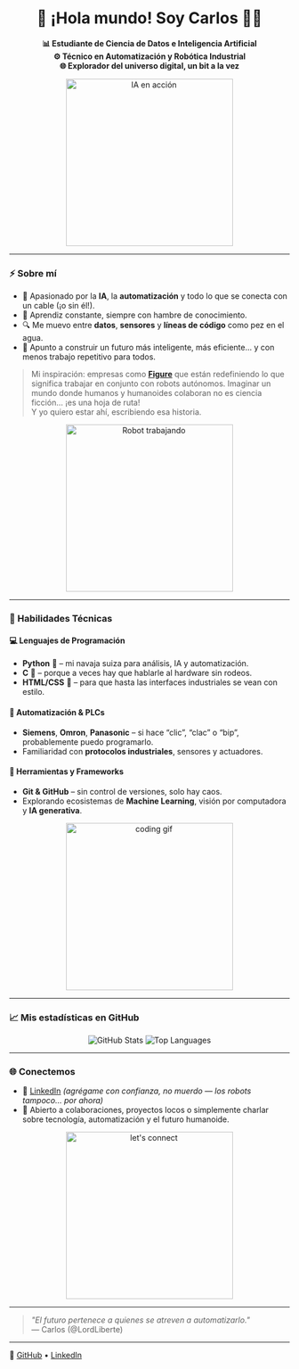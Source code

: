 <h1 align="center">👋 ¡Hola mundo! Soy Carlos 👨‍💻</h1>

<p align="center">
  <b>📊 Estudiante de Ciencia de Datos e Inteligencia Artificial</b><br>
  <b>⚙️ Técnico en Automatización y Robótica Industrial</b><br>
  <b>🌐 Explorador del universo digital, un bit a la vez</b>
</p>

<p align="center">
  <img src="https://media.giphy.com/media/qgQUggAC3Pfv687qPC/giphy.gif" width="300" alt="IA en acción">
</p>

---

### ⚡ Sobre mí

- 🤖 Apasionado por la **IA**, la **automatización** y todo lo que se conecta con un cable (¡o sin él!).
- 🧠 Aprendiz constante, siempre con hambre de conocimiento.
- 🔍 Me muevo entre **datos**, **sensores** y **líneas de código** como pez en el agua.
- 🚀 Apunto a construir un futuro más inteligente, más eficiente... y con menos trabajo repetitivo para todos.

> Mi inspiración: empresas como [**Figure**](https://www.figure.ai/) que están redefiniendo lo que significa trabajar en conjunto con robots autónomos. Imaginar un mundo donde humanos y humanoides colaboran no es ciencia ficción... ¡es una hoja de ruta!  
> Y yo quiero estar ahí, escribiendo esa historia.

<p align="center">
  <img src="https://media.giphy.com/media/26AHONQ79FdWZhAI0/giphy.gif" width="300" alt="Robot trabajando">
</p>

---

### 🧠 Habilidades Técnicas

#### 💻 Lenguajes de Programación
- **Python** 🐍 – mi navaja suiza para análisis, IA y automatización.
- **C** 💾 – porque a veces hay que hablarle al hardware sin rodeos.
- **HTML/CSS** 🎨 – para que hasta las interfaces industriales se vean con estilo.

#### 🤖 Automatización & PLCs
- **Siemens**, **Omron**, **Panasonic** – si hace “clic”, “clac” o “bip”, probablemente puedo programarlo.
- Familiaridad con **protocolos industriales**, sensores y actuadores.

#### 🔧 Herramientas y Frameworks
- **Git & GitHub** – sin control de versiones, solo hay caos.
- Explorando ecosistemas de **Machine Learning**, visión por computadora y **IA generativa**.

<p align="center">
  <img src="https://media.giphy.com/media/3o7aD2saalBwwftBIY/giphy.gif" width="300" alt="coding gif">
</p>

---

### 📈 Mis estadísticas en GitHub

<p align="center">
  <img src="https://github-readme-stats.vercel.app/api?username=LordLiberte&theme=dark&show_icons=true" alt="GitHub Stats" />
  <img src="https://github-readme-stats.vercel.app/api/top-langs/?username=LordLiberte&layout=compact" alt="Top Languages" />
</p>

---

### 🌐 Conectemos

- 💼 [LinkedIn](https://www.linkedin.com/in/carlos-gonz%C3%A1lez-rubio-b21307185/) *(agrégame con confianza, no muerdo — los robots tampoco… por ahora)*
- 📨 Abierto a colaboraciones, proyectos locos o simplemente charlar sobre tecnología, automatización y el futuro humanoide.

<p align="center">
  <img src="https://media.giphy.com/media/LMcB8XospGZO8UQq87/giphy.gif" width="300" alt="let's connect">
</p>

---

> *"El futuro pertenece a quienes se atreven a automatizarlo."*  
> — Carlos (@LordLiberte)

---

🔗 [GitHub](https://github.com/LordLiberte) • [LinkedIn](https://www.linkedin.com/in/carlos-gonz%C3%A1lez-rubio-b21307185/)




